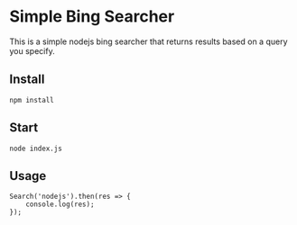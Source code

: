 # Simple Bing Searcher
This is a simple nodejs bing searcher that returns results based on a query you specify.

	
## Install
    npm install

## Start
    node index.js

## Usage
```
Search('nodejs').then(res => {
    console.log(res);
});
```

